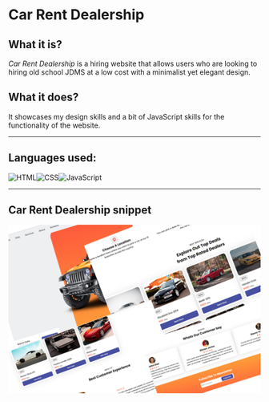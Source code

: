<!--Heading -->
# **Car Rent Dealership**

<!--About web application -->
## What it is?

 _Car Rent Dealership_ is a hiring website that allows users who are looking to hiring old school JDMS at a low cost with a minimalist yet elegant design.

## What it does?

 It showcases my design skills and a bit of JavaScript skills for the functionality of the website.

***
<!--Technolgies -->
## **Languages used:**

<img alt="HTML" align="left" src="https://img.shields.io/badge/html5-%23E34F26.svg?style=for-the-badge&logo=html5&logoColor=white" />
<img alt="CSS" align="left" src="https://img.shields.io/badge/css3-%231572B6.svg?style=for-the-badge&logo=css3&logoColor=white" />
<img alt="JavaScript" src="https://img.shields.io/badge/javascript-%23323330.svg?style=for-the-badge&logo=javascript&logoColor=%23F7DF1E" />

---
<!--Screenshot -->
## **Car Rent Dealership snippet**
![Pic](./img/Rent.png)
